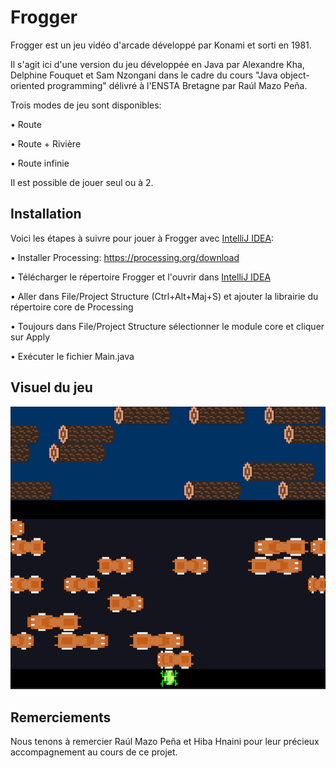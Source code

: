 # Frogger
Frogger est un jeu vidéo d'arcade développé par Konami et sorti en 1981. 

Il s'agit ici d'une version du jeu développée en Java par Alexandre Kha, Delphine Fouquet et Sam Nzongani dans le cadre du cours "Java object-oriented programming" délivré à l'ENSTA Bretagne par Raúl Mazo Peña. 

Trois modes de jeu sont disponibles:

• Route

• Route + Rivière

• Route infinie

Il est possible de jouer seul ou à 2.

## Installation
Voici les étapes à suivre pour jouer à Frogger avec [IntelliJ IDEA](https://www.jetbrains.com/fr-fr/idea/):

• Installer Processing: https://processing.org/download

• Télécharger le répertoire Frogger et l'ouvrir dans [IntelliJ IDEA](https://www.jetbrains.com/fr-fr/idea/)

• Aller dans File/Project Structure (Ctrl+Alt+Maj+S) et ajouter la librairie du répertoire core de Processing

• Toujours dans File/Project Structure sélectionner le module core et cliquer sur Apply

• Exécuter le fichier Main.java

## Visuel du jeu
![plot](./Frogger_processing/src/main/java/Images/visu_frogger1.png)

## Remerciements
Nous tenons à remercier Raúl Mazo Peña et Hiba Hnaini pour leur précieux accompagnement au cours de ce projet.
